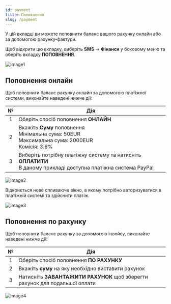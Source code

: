 ```yaml
---
id: payment
title: Поповнення
slug: /payment
---
```


У цій вкладці ви можете поповнити баланс вашого рахунку онлайн або за допомогою рахунку-фактури.

Щоб відкрити цю вкладку, виберіть **SMS** → **Фінанси** у боковому меню та оберіть вкладку **ПОПОВНЕННЯ**.

![image1](/img/uk/sms_finances_payment/image1.png)

## Поповнення онлайн

Щоб поповнити баланс рахунку онлайн за допомогою платіжної системи, виконайте наведені нижче дії:

|  №  | Дія |
| :-: | --- |
| 1 | Оберіть спосіб поповнення **ОНЛАЙН** |
| 2 | Вкажіть **Суму** поповнення <br/> Мінімальна сума: 50EUR <br/> Максимальна сума: 2000EUR <br/> Комісія: 3.6% |
| 3 | Виберіть потрібну платіжну систему та натисніть **ОПЛАТИТИ** <br/> В даному прикладі доступна платіжна система PayPal |

![image2](/img/uk/sms_finances_payment/image2.png)

Відкриється нове спливаюче вікно, в якому потрібно авторизуватися в платіжній системі та здійснити платіж.

![image3](/img/uk/sms_finances_payment/image3.png)

## Поповнення по рахунку

Щоб поповнити баланс рахунку за допомогою інвойсу, виконайте наведені нижче дії:

|  №  | Дія |
| :-: | --- |
| 1 | Оберіть спосіб поповнення **ПО РАХУНКУ** |
| 2 | Вкажіть **суму** на яку необхідно виставити рахунок |
| 3 | Натисніть **ЗАВАНТАЖИТИ РАХУНОК** щоб зберегти рахунок для подальшої оплати |

![image4](/img/uk/sms_finances_payment/image4.png)
